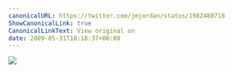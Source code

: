 ```yaml
---
canonicalURL: https://twitter.com/jmjordan/status/1982488718
ShowCanonicalLink: true
CanonicalLinkText: View original on
date: 2009-05-31T18:18:37+00:00
---
```



![](/images/1982488718-10661307.jpg)